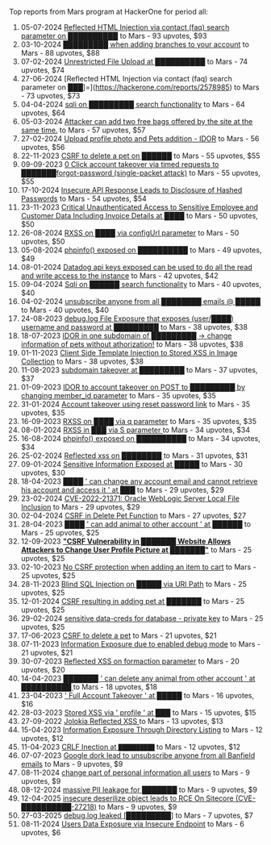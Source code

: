 Top reports from Mars program at HackerOne for period all:

1. 05-07-2024 [Reflected HTML Injection via contact (faq) search parameter on ██████████](https://hackerone.com/reports/2587101) to Mars - 93 upvotes, $93
2. 03-10-2024 [█████████ when adding branches to your account](https://hackerone.com/reports/2756402) to Mars - 88 upvotes, $88
3. 07-02-2024 [Unrestricted File Upload at ██████████](https://hackerone.com/reports/2357778) to Mars - 74 upvotes, $74
4. 27-06-2024 [Reflected HTML Injection via contact (faq) search parameter on ███]=](https://hackerone.com/reports/2578985) to Mars - 73 upvotes, $73
5. 04-04-2024 [sqli on █████████ search functionality](https://hackerone.com/reports/2446550) to Mars - 64 upvotes, $64
6. 05-03-2024 [Attacker can add two free bags offered by the site at the same time.](https://hackerone.com/reports/2402010) to Mars - 57 upvotes, $57
7. 27-02-2024 [Upload profile photo and  Pets addition - IDOR](https://hackerone.com/reports/2393021) to Mars - 56 upvotes, $56
8. 22-11-2023 [CSRF to delete a pet on ██████](https://hackerone.com/reports/2261600) to Mars - 55 upvotes, $55
9. 09-09-2023 [0 Click account takeover via timed requests to ███████forgot-password (single-packet attack)](https://hackerone.com/reports/2142109) to Mars - 55 upvotes, $55
10. 17-10-2024 [Insecure API Response Leads to Disclosure of Hashed Passwords](https://hackerone.com/reports/2788557) to Mars - 54 upvotes, $54
11. 23-11-2023 [Critical Unauthenticated Access to Sensitive Employee and Customer Data Including Invoice Details at ████](https://hackerone.com/reports/2262554) to Mars - 50 upvotes, $50
12. 26-08-2024 [RXSS on ████ via configUrl parameter](https://hackerone.com/reports/2684274) to Mars - 50 upvotes, $50
13. 05-08-2024 [phpinfo() exposed on ██████████](https://hackerone.com/reports/2641211) to Mars - 49 upvotes, $49
14. 08-01-2024 [Datadog api keys exposed can be used to do all the read and write access to the instance](https://hackerone.com/reports/2307933) to Mars - 42 upvotes, $42
15. 09-04-2024 [Sqli on ██████ search functionality](https://hackerone.com/reports/2453475) to Mars - 40 upvotes, $40
16. 04-02-2024 [unsubscribe anyone from all ████████ emails @ █████](https://hackerone.com/reports/2354888) to Mars - 40 upvotes, $40
17. 24-08-2023 [debug.log File Exposure that exposes (user/████) username and password at █████████](https://hackerone.com/reports/2122938) to Mars - 38 upvotes, $38
18. 18-07-2023 [IDOR in one subdomain of █████████ -\> change information of pets without athorization!](https://hackerone.com/reports/2073950) to Mars - 38 upvotes, $38
19. 01-11-2023 [Client Side Template Injection to Stored XSS in Image Collection](https://hackerone.com/reports/2234564) to Mars - 38 upvotes, $38
20. 11-08-2023 [subdomain takeover at █████████](https://hackerone.com/reports/2106886) to Mars - 37 upvotes, $37
21. 01-09-2023 [IDOR to account takeover on POST to █████████ by changing member_id parameter](https://hackerone.com/reports/2132183) to Mars - 35 upvotes, $35
22. 31-01-2024 [Account takeover using reset password link](https://hackerone.com/reports/2341038) to Mars - 35 upvotes, $35
23. 16-09-2023 [RXSS on ████ via q parameter](https://hackerone.com/reports/2166843) to Mars - 35 upvotes, $35
24. 08-01-2024 [RXSS in ███ via S parameter  ](https://hackerone.com/reports/2307913) to Mars - 34 upvotes, $34
25. 16-08-2024 [phpinfo() exposed on ██████████](https://hackerone.com/reports/2666151) to Mars - 34 upvotes, $34
26. 25-02-2024 [Reflected xss on ████████ ](https://hackerone.com/reports/2389897) to Mars - 31 upvotes, $31
27. 09-01-2024 [Sensitive Information Exposed at █████](https://hackerone.com/reports/2308654) to Mars - 30 upvotes, $30
28. 18-04-2023 [████ ' can change any account email and cannot retrieve his account and access it ' at ███](https://hackerone.com/reports/1952771) to Mars - 29 upvotes, $29
29. 23-02-2024 [CVE-2022-21371:  Oracle WebLogic Server Local File Inclusion](https://hackerone.com/reports/2387600) to Mars - 29 upvotes, $29
30. 02-04-2024 [CSRF in Delete Pet Function](https://hackerone.com/reports/2445106) to Mars - 27 upvotes, $27
31. 28-04-2023 [████ ' can add animal to other account ' at ██████](https://hackerone.com/reports/1965640) to Mars - 25 upvotes, $25
32. 12-09-2023 [**"CSRF Vulnerability in ███████ Website Allows Attackers to Change User Profile Picture at ███████"**](https://hackerone.com/reports/2144870) to Mars - 25 upvotes, $25
33. 02-10-2023 [No CSRF protection when adding an item to cart](https://hackerone.com/reports/2190062) to Mars - 25 upvotes, $25
34. 28-11-2023 [Blind SQL Injection on █████ via URI Path](https://hackerone.com/reports/2266081) to Mars - 25 upvotes, $25
35. 12-01-2024 [CSRF resulting in adding pet at ███████](https://hackerone.com/reports/2313478) to Mars - 25 upvotes, $25
36. 29-02-2024 [sensitive  data-creds for database - private key](https://hackerone.com/reports/2396630) to Mars - 25 upvotes, $25
37. 17-06-2023 [CSRF to delete a pet](https://hackerone.com/reports/2029753) to Mars - 21 upvotes, $21
38. 07-11-2023 [Information Exposure due to enabled debug mode](https://hackerone.com/reports/2243003) to Mars - 21 upvotes, $21
39. 30-07-2023 [Reflected XSS on formaction parameter](https://hackerone.com/reports/2089895) to Mars - 20 upvotes, $20
40. 14-04-2023 [███████  ' can delete any animal from other account  '  at ██████████ ](https://hackerone.com/reports/1947376) to Mars - 18 upvotes, $18
41. 23-04-2023 [' Full Account Takeover ' at █████](https://hackerone.com/reports/1959540) to Mars - 16 upvotes, $16
42. 28-03-2023 [Stored XSS via ' profile ' at ███](https://hackerone.com/reports/1921606) to Mars - 15 upvotes, $15
43. 27-09-2022 [Jolokia Reflected XSS ](https://hackerone.com/reports/1714563) to Mars - 13 upvotes, $13
44. 15-04-2023 [Information Exposure Through Directory Listing](https://hackerone.com/reports/1948562) to Mars - 12 upvotes, $12
45. 11-04-2023 [CRLF Inection at `██████████`](https://hackerone.com/reports/1943013) to Mars - 12 upvotes, $12
46. 07-07-2023 [Google dork lead to unsubscribe anyone from all Banfield emails](https://hackerone.com/reports/2055081) to Mars - 9 upvotes, $9
47. 08-11-2024 [change part of personal information all users](https://hackerone.com/reports/2828693) to Mars - 9 upvotes, $9
48. 08-12-2024 [massive PII  leakage for ███████](https://hackerone.com/reports/2887506) to Mars - 9 upvotes, $9
49. 12-04-2025 [insecure deserilize object leads to RCE On Sitecore (CVE-██████████-27218)](https://hackerone.com/reports/3090123) to Mars - 9 upvotes, $9
50. 27-03-2025 [debug.log leaked [█████████]](https://hackerone.com/reports/3063026) to Mars - 7 upvotes, $7
51. 08-11-2024 [Users Data Exposure via Insecure Endpoint](https://hackerone.com/reports/2828608) to Mars - 6 upvotes, $6
